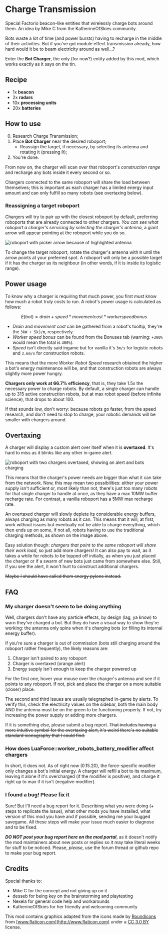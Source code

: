 # Charge Transmission

Special Factorio beacon-like entities that wirelessly charge bots around them. An idea by Mike C from the KatherineOfSkies community.

Bots waste a lot of time (and power bursts) having to recharge in the middle of their activities. But if you've got module effect transmission already, how hard would it be to beam electricity around as well...?

Enter the **Bot Charger**, the only (for now?) entity added by this mod, which works exactly as it says on the tin.

## Recipe

- 1x **beacon**
- 2x **radars**
- 10x **processing units**
- 20x **batteries**

## How to use

0. Research Charge Transmission;
1. Place **Bot Charger** near the desired roboport;
   - Reassign the target, if necessary, by selecting its antenna and rotating it (pressing <kbd>R</kbd>);
1. You're done.

From now on, the charger will scan over that roboport's *construction range* and recharge any bots inside it every second or so.

Chargers connected to the same roboport will share the load between themselves; this is important as each charger has a limited energy input amount and can only fulfill so many robots (see overtaxing below).

### Reassigning a target roboport

Chargers will try to pair up with the closest roboport by default, preferring roboports that are already connected to other chargers. *You can see what roboport a charger's servicing by selecting the charger's antenna*, a giant arrow will appear pointing at the roboport while you do so.

![roboport with picker arrow because of highlighted antenna](https://media.giphy.com/media/l0IymrhGnuE4MhTd6/giphy.gif)

To change the target roboport, rotate the charger's antenna with <kbd>R</kbd> until the arrow points at your preferred spot. A roboport will only be a possible target if it has the charger as its neighbour (in other words, if it is inside its logistic range).

## Power usage

To know why a charger is requiring that much power, you first must know how much a robot truly costs to run. A robot's power usage is calculated as follows:

```math
E(bot) = drain + speed * movement cost * worker speed bonus
```

- *Drain* and *movement cost* can be gathered from a robot's tooltip, they're the `3kW + 5kJ/m`, respectively.
- *Worker speed bonus* can be found from the Bonuses tab (warning: `+300%` would mean the total is `400%`).
- *Speed* isn't directly said ingame but for vanilla it's `3m/s` for logistic robots and `3.6m/s` for construction robots.

This means that the more *Worker Robot Speed* research obtained the higher a bot's energy maintenance will be, and that construction robots are always slightly more power hungry.

**Chargers only work at 66.7% efficiency**, that is, they take 1.5x the necessary power to charge robots. By default, a single charger can handle up to 315 active construction robots, but at max robot speed (before infinite science), that drops to about 100.

If that sounds low, don't worry: because robots go faster, from the speed research, and don't need to stop to charge, your robotic demands will be smaller with chargers around.

## Overtaxing

A charger will display a custom alert over itself when it is **overtaxed**. It's hard to miss as it blinks like any other in-game alert.

![roboport with two chargers overtaxed, showing an alert and bots charging](https://i.imgur.com/11cRwBi.png)

This means that the charger's power needs are bigger than what it can take from the network. Now, this may mean two possibilities: either your power supply isn't sufficient or, most likely than not, there's just too many robots for that single charger to handle at once, as they have a max 10MW buffer recharge rate. For contrast, a vanilla roboport has a 5MW max recharge rate.

An overtaxed charger will slowly deplete its considerable energy buffers, always charging as many robots as it can. This means that it will, at first, work without issues but eventually not be able to charge everything, which then ends up on some, if not all, robots having to use the traditional charging methods, as shown on the image above.

Easy solution though: *chargers that point to the same roboport will share their work load*, so just add more chargers! It can also pay to wait, as it takes a while for robots to be topped off initially, as when you just placed the charger or if a swarm of new bots just came from somewhere else. Still, if you see the alert, it won't hurt to construct additional chargers.

~~Maybe I should have called them energy pylons instead.~~

## FAQ

### My charger doesn't seem to be doing anything

Well, chargers don't have any particle effects, by design (lag, ya know) to warn they've charged a bot. But they do have a visual way to show they're working: the antenna only spins when it's charging bots (or filling its internal energy buffer).

If you're sure a charger is out of commission (bots still charging around the roboport rather frequently), the likely reasons are:

1. Charger isn't paired to any roboport
1. Charger is overtaxed (orange alert)
1. Energy supply isn't enough to keep the charger powered up

For the first one, hover your mouse over the charger's antenna and see if it points to any roboport. If not, pick and place the charger on a more suitable (closer) place.

The second and third issues are usually telegraphed in-game by alerts. To verify this, check the electricity values on the sidebar, both the main body AND the antenna must be on the green to be functioning properly. If not, try increasing the power supply or adding more chargers.

If it is something else, please submit a bug report. ~~That includes having a more intuitive symbol for the overtaxing alert, it's weird there's no suitable standard iconography that I could find.~~

### How does LuaForce::worker\_robots\_battery\_modifier affect chargers

In short, it does not. As of right now (0.15.20), the force-specific modifier only changes a bot's initial energy. A charger will refill a bot to its maximum, leaving it alone if it's overcharged (if the modifier is positive), and charge it right up to max if it isn't (negative modifier).

### I found a bug! Please fix it

Sure! But I'll need a bug report for it. Describing what you were doing (+ steps to replicate the issue), what other mods you have installed, what version of this mod you have and if possible, sending me your bugged savegame. All these steps will make your issue much easier to diagnose and to be fixed.

***DO NOT post your bug report here on the mod portal***, as it doesn't notify the mod maintainers about new posts or replies so it may take literal weeks for stuff to be noticed. Please, *please*, use the forum thread or github repo to make your bug report.

## Credits

Special thanks to:

- Mike C for the concept and not giving up on it
- desseb for being key on the brainstorming and playtesting
- Nexela for general code help and workarounds
- KatherineOfSkies for her friendly and welcoming community

This mod contains graphics adapted from the icons made by [Roundicons](http://www.flaticon.com/authors/roundicons) from [www.flaticon.com](http://www.flaticon.com)  under a <a href="http://creativecommons.org/licenses/by/3.0/" title="Creative Commons BY 3.0" target="_blank">CC 3.0 BY</a> license.